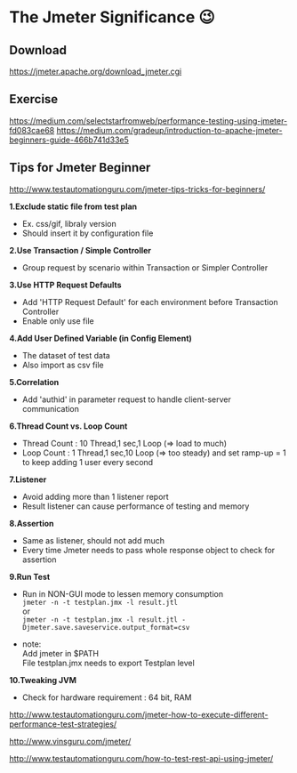 
# The Jmeter Significance :wink:

## Download
https://jmeter.apache.org/download_jmeter.cgi

## Exercise
https://medium.com/selectstarfromweb/performance-testing-using-jmeter-fd083cae68
https://medium.com/gradeup/introduction-to-apache-jmeter-beginners-guide-466b741d33e5

## Tips for Jmeter Beginner
http://www.testautomationguru.com/jmeter-tips-tricks-for-beginners/

**1.Exclude static file from test plan** 

- Ex. css/gif, libraly version
- Should insert it by configuration file

**2.Use Transaction / Simple Controller**

- Group request by scenario within Transaction or Simpler Controller

**3.Use HTTP Request Defaults**

- Add 'HTTP Request Default' for each environment before Transaction Controller
- Enable only use file

**4.Add User Defined Variable (in Config Element)**

- The dataset of test data
- Also import as csv file

**5.Correlation**

- Add 'authid' in parameter request to handle client-server communication

**6.Thread Count vs. Loop Count**

- Thread Count : 10 Thread,1 sec,1 Loop  (=> load to much)
- Loop Count   : 1  Thread,1 sec,10 Loop (=> too steady) and set ramp-up = 1 to keep adding 1 user every second

**7.Listener**

- Avoid adding more than 1 listener report
- Result listener can cause performance of testing and memory

**8.Assertion**

- Same as listener, should not add much
- Every time Jmeter needs to pass whole response object to check for assertion

**9.Run Test**

- Run in NON-GUI mode to lessen memory consumption\
  `jmeter -n -t testplan.jmx -l result.jtl`\
  or\
  `jmeter -n -t testplan.jmx -l result.jtl -Djmeter.save.saveservice.output_format=csv`

- note:\
  Add jmeter in $PATH\
  File testplan.jmx needs to export Testplan level

**10.Tweaking JVM**

- Check for hardware requirement : 64 bit, RAM




http://www.testautomationguru.com/jmeter-how-to-execute-different-performance-test-strategies/

http://www.vinsguru.com/jmeter/

http://www.testautomationguru.com/how-to-test-rest-api-using-jmeter/
